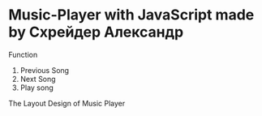 # Music-Player with JavaScript made by Схрейдер Александр

Function
1) Previous Song
2) Next Song
3) Play song

The Layout Design of Music Player
